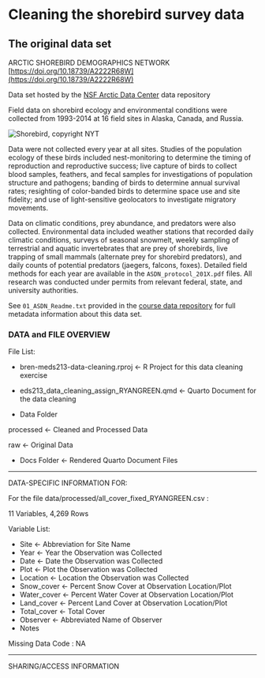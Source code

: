 # Cleaning the shorebird survey data 


## The original data set

ARCTIC SHOREBIRD DEMOGRAPHICS NETWORK [https://doi.org/10.18739/A2222R68W](https://doi.org/10.18739/A2222R68W)

Data set hosted by the [NSF Arctic Data Center](https://arcticdata.io) data repository 

Field data on shorebird ecology and environmental conditions were collected from 1993-2014 at 16 field sites in Alaska, Canada, and Russia.

![Shorebird, copyright NYT](https://static01.nyt.com/images/2017/09/10/nyregion/10NATURE1/10NATURE1-superJumbo.jpg?quality=75&auto=webp)

Data were not collected every year at all sites. Studies of the population ecology of these birds included nest-monitoring to determine the timing of reproduction and reproductive success; live capture of birds to collect blood samples, feathers, and fecal samples for investigations of population structure and pathogens; banding of birds to determine annual survival rates; resighting of color-banded birds to determine space use and site fidelity; and use of light-sensitive geolocators to investigate migratory movements. 

Data on climatic conditions, prey abundance, and predators were also collected. Environmental data included weather stations that recorded daily climatic conditions, surveys of seasonal snowmelt, weekly sampling of terrestrial and aquatic invertebrates that are prey of shorebirds, live trapping of small mammals (alternate prey for shorebird predators), and daily counts of potential predators (jaegers, falcons, foxes). Detailed field methods for each year are available in the `ASDN_protocol_201X.pdf` files. All research was conducted under permits from relevant federal, state, and university authorities.

See `01_ASDN_Readme.txt` provided in the [course data repository](https://github.com/UCSB-Library-Research-Data-Services/bren-meds213-spring-2024-class-data) for full metadata information about this data set.

### DATA and FILE OVERVIEW

File List:

- bren-meds213-data-cleaning.rproj <- R Project for this data cleaning exercise
- eds213_data_cleaning_assign_RYANGREEN.qmd <- Quarto Document for the data cleaning

- Data Folder
  
processed <- Cleaned and Processed Data

raw <- Original Data

- Docs Folder <- Rendered Quarto Document Files

_______

DATA-SPECIFIC INFORMATION FOR:

For the file  data/processed/all_cover_fixed_RYANGREEN.csv : 

11 Variables, 4,269 Rows

Variable List: 

- Site <- Abbreviation for Site Name
- Year <- Year the Observation was Collected
- Date <- Date the Observation was Collected
- Plot <- Plot the Observation was Collected
- Location <- Location the Observation was Collected
- Snow_cover <- Percent Snow Cover at Observation Location/Plot
- Water_cover <- Percent Water Cover at Observation Location/Plot
- Land_cover <- Percent Land Cover at Observation Location/Plot
- Total_cover <- Total Cover
- Observer <- Abbreviated Name of Observer
- Notes

Missing Data Code : NA
_______

SHARING/ACCESS INFORMATION





